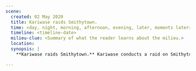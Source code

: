 ```yaml
---
scene:
  created: 02 May 2020
  title: Kariwase raids Smithytown.
  time: <day, night, morning, afternoon, evening, later, moments later>
  timeline: <timeline-date>
  milieu-clue: <Summary of what the reader learns about the milieu.>
  location:
  synopsis: |
    **Kariwase raids Smithytown.** Kariwase conducts a raid on Smithytown, killing the men and carrying away some women and children. The town is burned. Chester's son escapes and runs to Jeffrytown.

---
```


